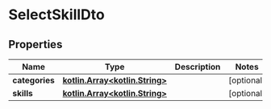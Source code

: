 # SelectSkillDto

## Properties
Name | Type | Description | Notes
------------ | ------------- | ------------- | -------------
**categories** | [**kotlin.Array&lt;kotlin.String&gt;**](.md) |  |  [optional]
**skills** | [**kotlin.Array&lt;kotlin.String&gt;**](.md) |  |  [optional]
